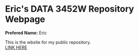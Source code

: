 <h1>
 Eric's DATA 3452W Repository Webpage
</h1>
<p>
 <strong>Prefered Name:</strong> Eric <br>

 This is the wbsite for my public repository.<br>
  <a href="https://github.com/Erickaz/Erickaz.github.io">LINK HERE</a> <br>
</p>


